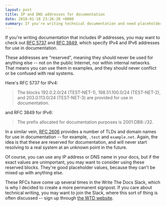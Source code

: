 ```yaml
---
layout: post
title: IP and DNS addresses for documentation
date: 2018-01-18 23:26:28 +0000
summary: If you're writing technical documentation and need placeholder IP addresses or DNS hostnames, there are some special values just for you!
---
```


If you're writing documentation that includes IP addresses, you may want to check out [RFC&nbsp;5737][rfc5737] and [RFC&nbsp;3849][rfc3849], which specify IPv4 and IPv6 addresses for use in documentation.

These addresses are "reserved", meaning they should never be used for anything else -- not on the public Internet, nor within internal networks.
That means you can use them in examples, and they should never conflict or be confused with real systems.

Here's RFC 5737 for IPv4:

> The blocks 192.0.2.0/24 (TEST-NET-1), 198.51.100.0/24 (TEST-NET-2),
> and 203.0.113.0/24 (TEST-NET-3) are provided for use in
> documentation.

and RFC 3849 for IPv6:

> The prefix allocated for documentation purposes is 2001:DB8::/32.

In a similar vein, [RFC 2606][rfc2606] provides a number of TLDs and domain names for use in documentation -- for example, `.test` and `example.net`.
Again, the idea is that these are reserved for documentation, and will never start resolving to a real system at an unknown point in the future.

Of course, you can use any IP address or DNS name in your docs, but if the exact values are unimportant, you may want to consider using these reserved blocks.
They're good placeholder values, because they can't be mixed up with anything else.

These RFCs have come up several times in the Write The Docs Slack, which is why I decided to create a more permanent signpost.
If you care about technical writing, you may want to join the Slack, where this sort of thing is often discussed -- sign up through [the WTD website][slack].

[rfc5737]: https://tools.ietf.org/html/rfc5737
[rfc3849]: https://tools.ietf.org/html/rfc3849
[rfc2606]: https://tools.ietf.org/html/rfc2606
[slack]: http://www.writethedocs.org/slack/
